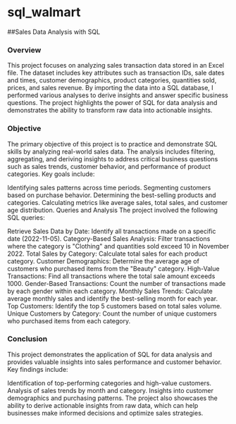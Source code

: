 # sql_walmart


##Sales Data Analysis with SQL
### Overview
This project focuses on analyzing sales transaction data stored in an Excel file. The dataset includes key attributes such as transaction IDs, sale dates and times, customer demographics, product categories, quantities sold, prices, and sales revenue. By importing the data into a SQL database, I performed various analyses to derive insights and answer specific business questions. The project highlights the power of SQL for data analysis and demonstrates the ability to transform raw data into actionable insights.

### Objective
The primary objective of this project is to practice and demonstrate SQL skills by analyzing real-world sales data. The analysis includes filtering, aggregating, and deriving insights to address critical business questions such as sales trends, customer behavior, and performance of product categories. Key goals include:

Identifying sales patterns across time periods.
Segmenting customers based on purchase behavior.
Determining the best-selling products and categories.
Calculating metrics like average sales, total sales, and customer age distribution.
Queries and Analysis
The project involved the following SQL queries:

Retrieve Sales Data by Date: Identify all transactions made on a specific date (2022-11-05).
Category-Based Sales Analysis: Filter transactions where the category is "Clothing" and quantities sold exceed 10 in November 2022.
Total Sales by Category: Calculate total sales for each product category.
Customer Demographics: Determine the average age of customers who purchased items from the "Beauty" category.
High-Value Transactions: Find all transactions where the total sale amount exceeds 1000.
Gender-Based Transactions: Count the number of transactions made by each gender within each category.
Monthly Sales Trends: Calculate average monthly sales and identify the best-selling month for each year.
Top Customers: Identify the top 5 customers based on total sales volume.
Unique Customers by Category: Count the number of unique customers who purchased items from each category.

### Conclusion
This project demonstrates the application of SQL for data analysis and provides valuable insights into sales performance and customer behavior. Key findings include:

Identification of top-performing categories and high-value customers.
Analysis of sales trends by month and category.
Insights into customer demographics and purchasing patterns.
The project also showcases the ability to derive actionable insights from raw data, which can help businesses make informed decisions and optimize sales strategies.
